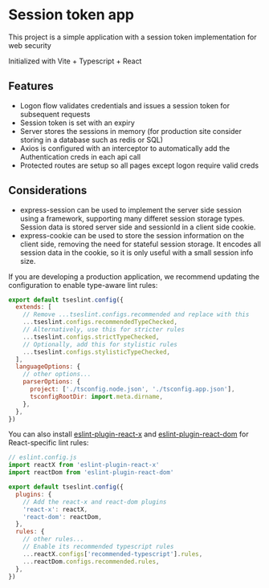 # Session token app

This project is a simple application with a session token implementation for web security

Initialized with Vite + Typescript + React


## Features

- Logon flow validates credentials and issues a session token for subsequent requests
- Session token is set with an expiry
- Server stores the sessions in memory (for production site consider storing in a database such as redis or SQL)
- Axios is configured with an interceptor to automatically add the Authentication creds in each api call
- Protected routes are setup so all pages except logon require valid creds

## Considerations

- express-session can be used to implement the server side session using a framework, supporting many differet session storage types.  Session data is stored server side and sessionId in a client side cookie.
- express-cookie can be used to store the session information on the client side, removing the need for stateful session storage.  It encodes all session data in the cookie, so it is only useful with a small session info size.

If you are developing a production application, we recommend updating the configuration to enable type-aware lint rules:

```js
export default tseslint.config({
  extends: [
    // Remove ...tseslint.configs.recommended and replace with this
    ...tseslint.configs.recommendedTypeChecked,
    // Alternatively, use this for stricter rules
    ...tseslint.configs.strictTypeChecked,
    // Optionally, add this for stylistic rules
    ...tseslint.configs.stylisticTypeChecked,
  ],
  languageOptions: {
    // other options...
    parserOptions: {
      project: ['./tsconfig.node.json', './tsconfig.app.json'],
      tsconfigRootDir: import.meta.dirname,
    },
  },
})
```

You can also install [eslint-plugin-react-x](https://github.com/Rel1cx/eslint-react/tree/main/packages/plugins/eslint-plugin-react-x) and [eslint-plugin-react-dom](https://github.com/Rel1cx/eslint-react/tree/main/packages/plugins/eslint-plugin-react-dom) for React-specific lint rules:

```js
// eslint.config.js
import reactX from 'eslint-plugin-react-x'
import reactDom from 'eslint-plugin-react-dom'

export default tseslint.config({
  plugins: {
    // Add the react-x and react-dom plugins
    'react-x': reactX,
    'react-dom': reactDom,
  },
  rules: {
    // other rules...
    // Enable its recommended typescript rules
    ...reactX.configs['recommended-typescript'].rules,
    ...reactDom.configs.recommended.rules,
  },
})
```

